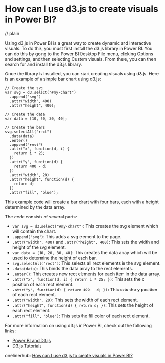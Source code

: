 # How can I use d3.js to create visuals in Power BI?
// plain

Using d3.js in Power BI is a great way to create dynamic and interactive visuals. To do this, you must first install the d3.js library in Power BI. You can do this by going to the Power BI Desktop File menu, clicking Options and settings, and then selecting Custom visuals. From there, you can then search for and install the d3.js library.

Once the library is installed, you can start creating visuals using d3.js. Here is an example of a simple bar chart using d3.js:

```
// Create the svg
var svg = d3.select("#my-chart")
  .append("svg")
  .attr("width", 400)
  .attr("height", 400);

// Create the data
var data = [10, 20, 30, 40];

// Create the bars
svg.selectAll("rect")
  .data(data)
  .enter()
  .append("rect")
  .attr("x", function(d, i) {
    return i * 25;
  })
  .attr("y", function(d) {
    return 400 - d;
  })
  .attr("width", 20)
  .attr("height", function(d) {
    return d;
  })
  .attr("fill", "blue");
```

This example code will create a bar chart with four bars, each with a height determined by the data array.

The code consists of several parts:

- `var svg = d3.select("#my-chart")`: This creates the svg element which will contain the chart.
- `.append("svg")`: This adds a svg element to the page.
- `.attr("width", 400)` and `.attr("height", 400)`: This sets the width and height of the svg element.
- `var data = [10, 20, 30, 40]`: This creates the data array which will be used to determine the height of each bar.
- `svg.selectAll("rect")`: This selects all rect elements in the svg element.
- `.data(data)`: This binds the data array to the rect elements.
- `.enter()`: This creates new rect elements for each item in the data array.
- `.attr("x", function(d, i) { return i * 25; })`: This sets the x position of each rect element.
- `.attr("y", function(d) { return 400 - d; })`: This sets the y position of each rect element.
- `.attr("width", 20)`: This sets the width of each rect element.
- `.attr("height", function(d) { return d; })`: This sets the height of each rect element.
- `.attr("fill", "blue")`: This sets the fill color of each rect element.

For more information on using d3.js in Power BI, check out the following links:

- [Power BI and D3.js](https://docs.microsoft.com/en-us/power-bi/service-visualize-with-d3)
- [D3.js Tutorials](https://d3js.org/#tutorials)

onelinerhub: [How can I use d3.js to create visuals in Power BI?](https://onelinerhub.com/javascript-d3/how-can-i-use-d--js-to-create-visuals-in-power-bi)